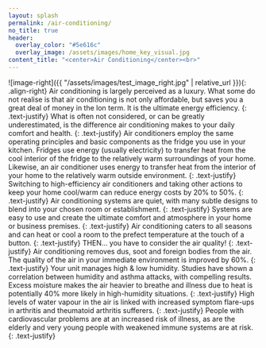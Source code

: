 ```yaml
---
layout: splash
permalink: /air-conditioning/
no_title: true
header:
  overlay_color: "#5e616c"
  overlay_image: /assets/images/home_key_visual.jpg
content_title: "<center>Air Conditioning</center><br>"
---
```

![image-right]({{ "/assets/images/test_image_right.jpg" | relative_url }}){: .align-right}
Air conditioning is largely perceived as a luxury. What some do not realise is that air conditioning is not only affordable, but saves you a great deal of money in the lon term. It is the ultimate energy efficiency.
{: .text-justify}
What is often not considered, or can be greatly underestimated, is the difference air conditioning makes to your daily comfort and health.
{: .text-justify}
Air conditioners employ the same operating principles and basic components as the fridge you use in your kitchen. Fridges use energy (usually electricity) to transfer heat from the cool interior of the fridge to the relatively warm surroundings of your home. Likewise, an air conditioner uses energy to transfer heat from the interior of your home to the relatively warm outside environment.
{: .text-justify}
Switching to high-efficiency air conditioners and taking other actions to keep your home cool/warm can reduce energy costs by 20% to 50%.
{: .text-justify}
Air conditioning systems are quiet, with many subtle designs to blend into your chosen room or establishment.
{: .text-justify}
Systems are easy to use and create the ultimate comfort and atmosphere in your home or business premises.
{: .text-justify}
Air conditioning caters to all seasons and can heat or cool a room to the prefect temperature at the touch of a button.
{: .text-justify}
THEN... you have to consider the air quality!
{: .text-justify}
Air conditioning removes dus, soot and foreign bodies from the air. The quality of the air in your immediate environment is improved by 60%.
{: .text-justify}
Your unit manages high & low humidity. Studies have shown a correlation between humidity and asthma attacks, with compelling results. Excess moisture makes the air heavier to breathe and illness due to heat is potentially 40% more likely in high-humidity situations.
{: .text-justify}
High levels of water vapour in the air is linked with increased symptom flare-ups in arthritis and theumatoid arthritis sufferers.
{: .text-justify}
People with cardiovascular problems are at an increased risk of illness, as are the elderly and very young people with weakened immune systems are at risk.
{: .text-justify}